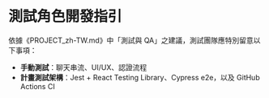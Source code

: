 # 測試角色開發指引

依據《PROJECT_zh-TW.md》中「測試與 QA」之建議，測試團隊應特別留意以下事項：

- **手動測試**：聊天串流、UI/UX、認證流程
- **計畫測試架構**：Jest + React Testing Library、Cypress e2e，以及 GitHub Actions CI